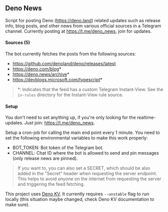 ## Deno News

Script for posting Deno (https://deno.land) related updates such as release
info, blog posts, and other news from various official sources in a Telegram
channel. Currently posting at <https://t.me/deno_news>, join for updates.

#### Sources (5)

The bot currently fetches the posts from the following sources:

- <https://github.com/denoland/deno/releases/latest>
- <https://deno.com/blog>\*
- <https://deno.news/archive>\*
- <https://devblogs.microsoft.com/typescript>\*

> \*: Indicates that the feed has a custom Telegram Instant-View. See the
> `iv-rules` directory for the Instant-View rule source.

#### Setup

You don't need to set anything up, if you're only looking for the
realtime-updates. Just join: <https://t.me/deno_news>.

Setup a cron-job for calling the main end point every 1 minute. You need to set
the following environmental variables to make this work properly:

- BOT_TOKEN: Bot token of the Telegram bot.
- CHANNEL: Chat ID where the bot is allowed to send and pin messages (only
  release news are pinned).

> If you want to, you can also set a SECRET, which should be also added in the
> "Secret" header when requesting the server endpoint. This helps to avoid
> _anyone_ on the internet from requesting the server and triggering the feed
> fetching.

This project uses [Deno KV](https://deno.com/manual/runtime/kv). It currently
requires `--unstable` flag to run locally (this situation maybe changed, check
Deno KV documentation to make sure).
